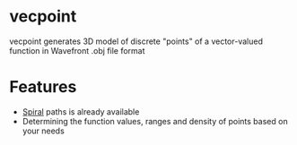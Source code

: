 # vecpoint
vecpoint generates 3D model of discrete "points" of a vector-valued function in Wavefront .obj file format

# Features
- [Spiral](https://en.wikipedia.org/wiki/Spiral) paths is already available
- Determining the function values, ranges and density of points based on your needs 

